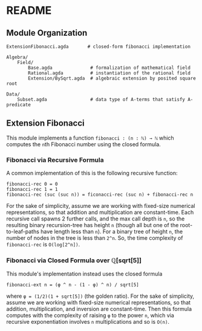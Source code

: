 # README

## Module Organization 

```
ExtensionFibonacci.agda       # closed-form fibonacci implementation

Algebra/
	Field/
		Base.agda              # formalization of mathematical field
		Rational.agda          # instantiation of the rational field
		Extension/BySqrt.agda  # algebraic extension by posited square root

Data/
	Subset.agda                # data type of A-terms that satisfy A-predicate
```

## Extension Fibonacci

This module implements a function `fibonacci : (n : ℕ) → ℕ` which computes the `n`th Fibonacci number using the closed formula.


### Fibonacci via Recursive Formula

A common implementation of this is the following recursive function:

	fibonacci-rec 0 = 0
	fibonacci-rec 1 = 1
	fibonacci-rec (suc (suc n)) = ficonacci-rec (suc n) + fibonacci-rec n

For the sake of simplicity, assume we are working with fixed-size numerical representations, so that addition and multiplication are constant-time. Each recursive call spawns 2 further calls, and the max call depth is `n`, so the resulting binary recursion-tree has height `n` (though all but one of the root-to-leaf-paths have length less than `n`). For a binary tree of height `n`, the number of nodes in the tree is less than `2^n`. So, the time complexity of `fibonacci-rec` is `O(log[2^n])`.


### Fibonacci via Closed Formula over ℚ[sqrt[5]]

This module's implementation instead uses the closed formula

	fibonacci-ext n = (φ ^ n - (1 - φ) ^ n) / sqrt[5]

where `φ = (1/2)(1 + sqrt[5])` (the golden ratio). For the sake of simplicity, assume we are working with fixed-size numerical representations, so that addition, multiplication, and inversion are constant-time. Then this formula computes with the complexity of raising `φ` to the power `n`, which via recursive exponentiation involves `n` multiplications and so is `O(n)`.
